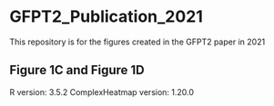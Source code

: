# GFPT2_Publication_2021
This repository is for the figures created in the GFPT2 paper in 2021

## Figure 1C and Figure 1D
R version: 3.5.2
ComplexHeatmap version: 1.20.0
